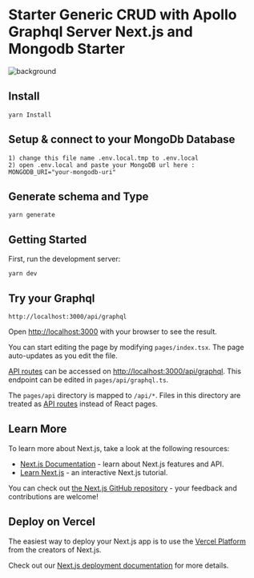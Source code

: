 # Starter Generic CRUD with Apollo Graphql Server Next.js and Mongodb Starter
![background](https://user-images.githubusercontent.com/50052356/151259815-f24bf30a-c78a-4d13-be75-82f1c1c3774a.jpg)


## Install

```
yarn Install
```

## Setup & connect to your MongoDb Database

```
1) change this file name .env.local.tmp to .env.local
2) open .env.local and paste your MongoDB url here :  MONGODB_URI="your-mongodb-uri"
```

## Generate schema and Type

```
yarn generate
```

## Getting Started

First, run the development server:

```
yarn dev
```

## Try your Graphql

```
http://localhost:3000/api/graphql
```

Open [http://localhost:3000](http://localhost:3000) with your browser to see the result.

You can start editing the page by modifying `pages/index.tsx`. The page auto-updates as you edit the file.

[API routes](https://nextjs.org/docs/api-routes/introduction) can be accessed on [http://localhost:3000/api/graphql](http://localhost:3000/api/graphql). This endpoint can be edited in `pages/api/graphql.ts`.

The `pages/api` directory is mapped to `/api/*`. Files in this directory are treated as [API routes](https://nextjs.org/docs/api-routes/introduction) instead of React pages.

## Learn More

To learn more about Next.js, take a look at the following resources:

- [Next.js Documentation](https://nextjs.org/docs) - learn about Next.js features and API.
- [Learn Next.js](https://nextjs.org/learn) - an interactive Next.js tutorial.

You can check out [the Next.js GitHub repository](https://github.com/vercel/next.js/) - your feedback and contributions are welcome!

## Deploy on Vercel

The easiest way to deploy your Next.js app is to use the [Vercel Platform](https://vercel.com/new?utm_medium=default-template&filter=next.js&utm_source=create-next-app&utm_campaign=create-next-app-readme) from the creators of Next.js.

Check out our [Next.js deployment documentation](https://nextjs.org/docs/deployment) for more details.
